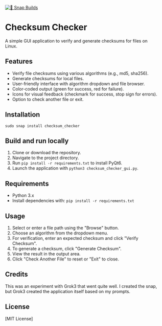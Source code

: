 [![🧪 Snap Builds](https://github.com/kz6fittycent/checksum_checker/actions/workflows/test-snap-can-build.yml/badge.svg)](https://github.com/kz6fittycent/checksum_checker/actions/workflows/test-snap-can-build.yml)

# Checksum Checker

A simple GUI application to verify and generate checksums for files on Linux.

## Features
- Verify file checksums using various algorithms (e.g., md5, sha256).
- Generate checksums for local files.
- User-friendly interface with algorithm dropdown and file browser.
- Color-coded output (green for success, red for failure).
- Icons for visual feedback (checkmark for success, stop sign for errors).
- Option to check another file or exit.

## Installation

   `sudo snap install checksum_checker`

## Build and run locally
1. Clone or download the repository.
2. Navigate to the project directory.
3. Run `pip install -r requirements.txt` to install PyQt6.
4. Launch the application with `python3 checksum_checker_gui.py`.

## Requirements
- Python 3.x
- Install dependencies with: `pip install -r requirements.txt`

## Usage
1. Select or enter a file path using the "Browse" button.
2. Choose an algorithm from the dropdown menu.
3. For verification, enter an expected checksum and click "Verify Checksum".
4. To generate a checksum, click "Generate Checksum".
5. View the result in the output area.
6. Click "Check Another File" to reset or "Exit" to close.

## Credits

This was an experiment with Grok3 that went quite well. I created the snap, but
Grok3 created the application itself based on my prompts. 

## License
[MIT License]
